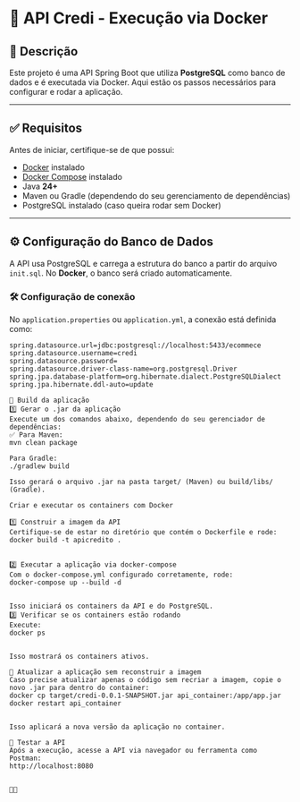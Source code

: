 # 🚀 API Credi - Execução via Docker

## 📌 **Descrição**
Este projeto é uma API Spring Boot que utiliza **PostgreSQL** como banco de dados e é executada via Docker. Aqui estão os passos necessários para configurar e rodar a aplicação.

---

## ✅ **Requisitos**
Antes de iniciar, certifique-se de que possui:
- [Docker](https://www.docker.com/get-started) instalado
- [Docker Compose](https://docs.docker.com/compose/install/) instalado
- Java **24+**
- Maven ou Gradle (dependendo do seu gerenciamento de dependências)
- PostgreSQL instalado (caso queira rodar sem Docker)

---

## ⚙ **Configuração do Banco de Dados**
A API usa PostgreSQL e carrega a estrutura do banco a partir do arquivo `init.sql`. No **Docker**, o banco será criado automaticamente.

### 🛠 **Configuração de conexão**
No `application.properties` ou `application.yml`, a conexão está definida como:
```properties
spring.datasource.url=jdbc:postgresql://localhost:5433/ecommece
spring.datasource.username=credi
spring.datasource.password=
spring.datasource.driver-class-name=org.postgresql.Driver
spring.jpa.database-platform=org.hibernate.dialect.PostgreSQLDialect
spring.jpa.hibernate.ddl-auto=update

🔨 Build da aplicação
1️⃣ Gerar o .jar da aplicação
Execute um dos comandos abaixo, dependendo do seu gerenciador de dependências:
✅ Para Maven:
mvn clean package

Para Gradle:
./gradlew build

Isso gerará o arquivo .jar na pasta target/ (Maven) ou build/libs/ (Gradle).

Criar e executar os containers com Docker

1️⃣ Construir a imagem da API
Certifique-se de estar no diretório que contém o Dockerfile e rode:
docker build -t apicredito .


2️⃣ Executar a aplicação via docker-compose
Com o docker-compose.yml configurado corretamente, rode:
docker-compose up --build -d


Isso iniciará os containers da API e do PostgreSQL.
3️⃣ Verificar se os containers estão rodando
Execute:
docker ps


Isso mostrará os containers ativos.

🔄 Atualizar a aplicação sem reconstruir a imagem
Caso precise atualizar apenas o código sem recriar a imagem, copie o novo .jar para dentro do container:
docker cp target/credi-0.0.1-SNAPSHOT.jar api_container:/app/app.jar
docker restart api_container


Isso aplicará a nova versão da aplicação no container.

🎯 Testar a API
Após a execução, acesse a API via navegador ou ferramenta como Postman:
http://localhost:8080





